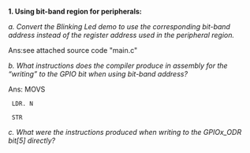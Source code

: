 **1. Using bit-band region for peripherals:**

*a. Convert the Blinking Led demo to use the corresponding bit-band address instead of the register address used in the peripheral region.*

Ans:see attached source code "main.c"

*b. What instructions does the compiler produce in assembly for the “writing” to the GPIO bit when using bit-band address?*

Ans: MOVS

     LDR. N
     
     STR

*c. What were the instructions produced when writing to the GPIOx_ODR bit[5] directly?*
